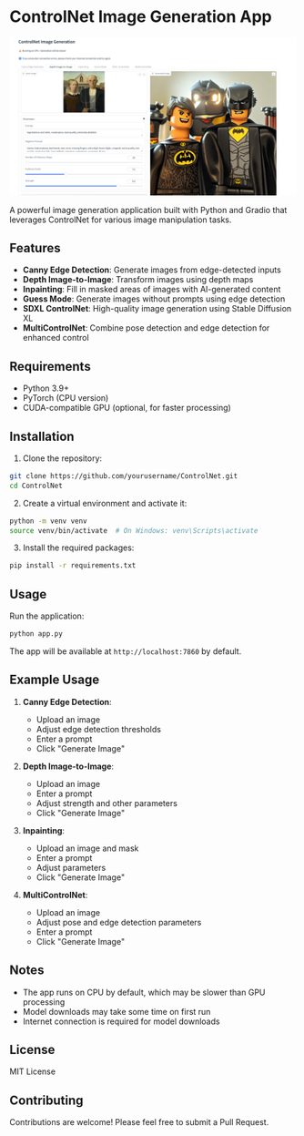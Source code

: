 # ControlNet Image Generation App

![ControlNet App Thumbnail](thumbnail.png)

A powerful image generation application built with Python and Gradio that leverages ControlNet for various image manipulation tasks.

## Features

- **Canny Edge Detection**: Generate images from edge-detected inputs
- **Depth Image-to-Image**: Transform images using depth maps
- **Inpainting**: Fill in masked areas of images with AI-generated content
- **Guess Mode**: Generate images without prompts using edge detection
- **SDXL ControlNet**: High-quality image generation using Stable Diffusion XL
- **MultiControlNet**: Combine pose detection and edge detection for enhanced control

## Requirements

- Python 3.9+
- PyTorch (CPU version)
- CUDA-compatible GPU (optional, for faster processing)

## Installation

1. Clone the repository:
```bash
git clone https://github.com/yourusername/ControlNet.git
cd ControlNet
```

2. Create a virtual environment and activate it:
```bash
python -m venv venv
source venv/bin/activate  # On Windows: venv\Scripts\activate
```

3. Install the required packages:
```bash
pip install -r requirements.txt
```

## Usage

Run the application:
```bash
python app.py
```

The app will be available at `http://localhost:7860` by default.

## Example Usage

1. **Canny Edge Detection**:
   - Upload an image
   - Adjust edge detection thresholds
   - Enter a prompt
   - Click "Generate Image"

2. **Depth Image-to-Image**:
   - Upload an image
   - Enter a prompt
   - Adjust strength and other parameters
   - Click "Generate Image"

3. **Inpainting**:
   - Upload an image and mask
   - Enter a prompt
   - Adjust parameters
   - Click "Generate Image"

4. **MultiControlNet**:
   - Upload an image
   - Adjust pose and edge detection parameters
   - Enter a prompt
   - Click "Generate Image"

## Notes

- The app runs on CPU by default, which may be slower than GPU processing
- Model downloads may take some time on first run
- Internet connection is required for model downloads

## License

MIT License

## Contributing

Contributions are welcome! Please feel free to submit a Pull Request. 